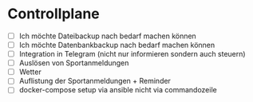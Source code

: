 # Controllplane

- [ ] Ich möchte Dateibackup nach bedarf machen können
- [ ] Ich möchte Datenbankbackup nach bedarf machen können
- [ ] Integration in Telegram (nicht nur informieren sondern auch steuern)
- [ ] Auslösen von Sportanmeldungen
- [ ] Wetter
- [ ] Auflistung der Sportanmeldungen + Reminder
- [ ] docker-compose setup via ansible nicht via commandozeile
